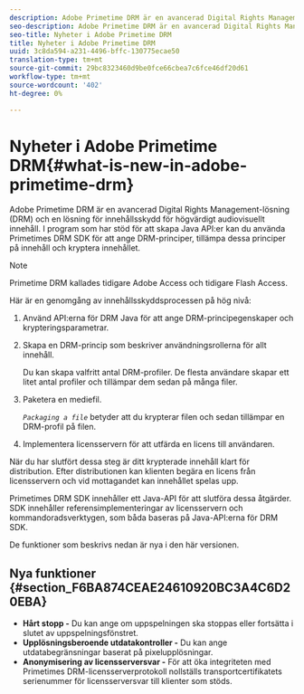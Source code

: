 ```yaml
---
description: Adobe Primetime DRM är en avancerad Digital Rights Management-lösning (DRM) och en lösning för innehållsskydd för högvärdigt audiovisuellt innehåll. I program som har stöd för att skapa Java API:er kan du använda Primetimes DRM SDK för att ange DRM-principer, tillämpa dessa principer på innehåll och kryptera innehållet.
seo-description: Adobe Primetime DRM är en avancerad Digital Rights Management-lösning (DRM) och en lösning för innehållsskydd för högvärdigt audiovisuellt innehåll. I program som har stöd för att skapa Java API:er kan du använda Primetimes DRM SDK för att ange DRM-principer, tillämpa dessa principer på innehåll och kryptera innehållet.
seo-title: Nyheter i Adobe Primetime DRM
title: Nyheter i Adobe Primetime DRM
uuid: 3c8da594-a231-4496-bffc-130775ecae50
translation-type: tm+mt
source-git-commit: 29bc8323460d9be0fce66cbea7c6fce46df20d61
workflow-type: tm+mt
source-wordcount: '402'
ht-degree: 0%

---
```



# Nyheter i Adobe Primetime DRM{#what-is-new-in-adobe-primetime-drm}

Adobe Primetime DRM är en avancerad Digital Rights Management-lösning (DRM) och en lösning för innehållsskydd för högvärdigt audiovisuellt innehåll. I program som har stöd för att skapa Java API:er kan du använda Primetimes DRM SDK för att ange DRM-principer, tillämpa dessa principer på innehåll och kryptera innehållet.

>[!NOTE]
>
>Primetime DRM kallades tidigare Adobe Access och tidigare Flash Access.

Här är en genomgång av innehållsskyddsprocessen på hög nivå:

1. Använd API:erna för DRM Java för att ange DRM-principegenskaper och krypteringsparametrar.
1. Skapa en DRM-princip som beskriver användningsrollerna för allt innehåll.

   Du kan skapa valfritt antal DRM-profiler. De flesta användare skapar ett litet antal profiler och tillämpar dem sedan på många filer.
1. Paketera en mediefil.

   *`Packaging a file`* betyder att du krypterar filen och sedan tillämpar en DRM-profil på filen.
1. Implementera licensservern för att utfärda en licens till användaren.

När du har slutfört dessa steg är ditt krypterade innehåll klart för distribution. Efter distributionen kan klienten begära en licens från licensservern och vid mottagandet kan innehållet spelas upp.

Primetimes DRM SDK innehåller ett Java-API för att slutföra dessa åtgärder. SDK innehåller referensimplementeringar av licensservern och kommandoradsverktygen, som båda baseras på Java-API:erna för DRM SDK.

De funktioner som beskrivs nedan är nya i den här versionen.

## Nya funktioner {#section_F6BA874CEAE24610920BC3A4C6D20EBA}

* **Hårt stopp -** Du kan ange om uppspelningen ska stoppas eller fortsätta i slutet av uppspelningsfönstret.
* **Upplösningsberoende utdatakontroller -** Du kan ange utdatabegränsningar baserat på pixelupplösningar.
* **Anonymisering av licensserversvar -** För att öka integriteten med Primetimes DRM-licensserverprotokoll nollställs transportcertifikatets serienummer för licensserversvar till klienter som stöds.

